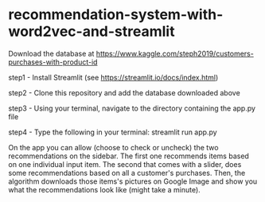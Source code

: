 # recommendation-system-with-word2vec-and-streamlit
Download the database at https://www.kaggle.com/steph2019/customers-purchases-with-product-id

step1 - Install Streamlit (see https://streamlit.io/docs/index.html)

step2 - Clone this repository and add the database downloaded above

step3 - Using your terminal, navigate to the directory containing the app.py file

step4 - Type the following in your terminal: streamlit run app.py

On the app you can allow (choose to check or uncheck) the two recommendations on the sidebar. 
The first one recommends items based on one individual input item. 
The second that comes with a slider, does some recommendations based on all a customer's purchases. 
Then, the algorithm downloads those items's pictures on Google Image and show you what the recommendations look like (might take a minute).
